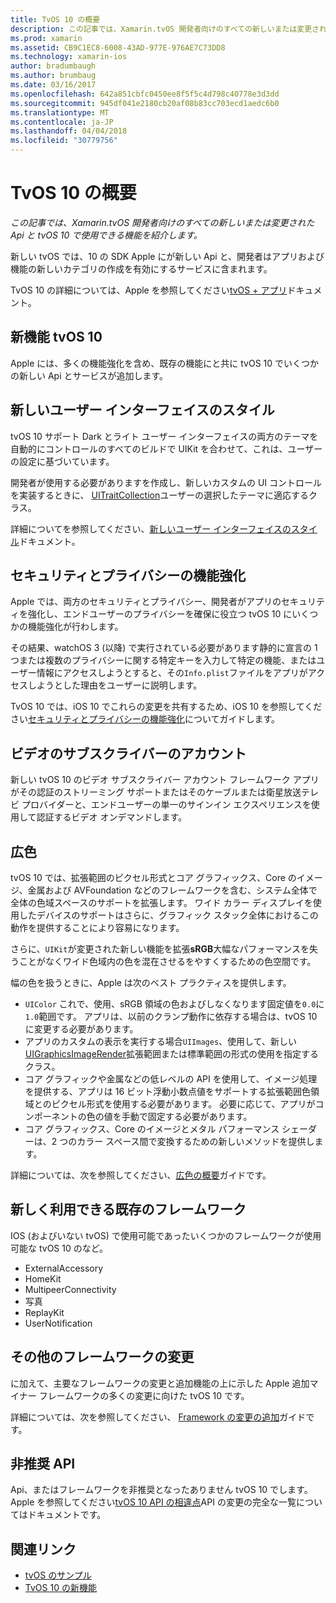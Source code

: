 ```yaml
---
title: TvOS 10 の概要
description: この記事では、Xamarin.tvOS 開発者向けのすべての新しいまたは変更された Api と tvOS 10 で使用できる機能を紹介します。
ms.prod: xamarin
ms.assetid: CB9C1EC8-6008-43AD-977E-976AE7C73DD8
ms.technology: xamarin-ios
author: bradumbaugh
ms.author: brumbaug
ms.date: 03/16/2017
ms.openlocfilehash: 642a851cbfc0450ee8f5f5c4d798c40778e3d3dd
ms.sourcegitcommit: 945df041e2180cb20af08b83cc703ecd1aedc6b0
ms.translationtype: MT
ms.contentlocale: ja-JP
ms.lasthandoff: 04/04/2018
ms.locfileid: "30779756"
---
```

# <a name="introduction-to-tvos-10"></a>TvOS 10 の概要

_この記事では、Xamarin.tvOS 開発者向けのすべての新しいまたは変更された Api と tvOS 10 で使用できる機能を紹介します。_

新しい tvOS では、10 の SDK Apple にが新しい Api と、開発者はアプリおよび機能の新しいカテゴリの作成を有効にするサービスに含まれます。 

TvOS 10 の詳細については、Apple を参照してください[tvOS + アプリ](https://developer.apple.com/tvos/)ドキュメント。

## <a name="whats-new-in-tvos-10"></a>新機能 tvOS 10

Apple には、多くの機能強化を含め、既存の機能にと共に tvOS 10 でいくつかの新しい Api とサービスが追加します。

## <a name="new-user-interface-styles"></a>新しいユーザー インターフェイスのスタイル

tvOS 10 サポート Dark とライト ユーザー インターフェイスの両方のテーマを自動的にコントロールのすべてのビルドで UIKit を合わせて、これは、ユーザーの設定に基づいています。

開発者が使用する必要がありますを作成し、新しいカスタムの UI コントロールを実装するときに、 [UITraitCollection](https://developer.apple.com/reference/uikit/uitraitcollection)ユーザーの選択したテーマに適応するクラス。

詳細についてを参照してください、[新しいユーザー インターフェイスのスタイル](~/ios/tvos/platform/user-interface-styles.md)ドキュメント。

## <a name="security-and-privacy-enhancements"></a>セキュリティとプライバシーの機能強化

Apple では、両方のセキュリティとプライバシー、開発者がアプリのセキュリティを強化し、エンドユーザーのプライバシーを確保に役立つ tvOS 10 にいくつかの機能強化が行わします。

その結果、watchOS 3 (以降) で実行されている必要があります静的に宣言の 1 つまたは複数のプライバシーに関する特定キーを入力して特定の機能、またはユーザー情報にアクセスしようとすると、その`Info.plist`ファイルをアプリがアクセスしようとした理由をユーザーに説明します。

TvOS 10 では、iOS 10 でこれらの変更を共有するため、iOS 10 を参照してください[セキュリティとプライバシーの機能強化](~/ios/app-fundamentals/security-privacy.md)についてガイドします。

## <a name="video-subscriber-account"></a>ビデオのサブスクライバーのアカウント

新しい tvOS 10 のビデオ サブスクライバー アカウント フレームワーク アプリがその認証のストリーミング サポートまたはそのケーブルまたは衛星放送テレビ プロバイダーと、エンドユーザーの単一のサインイン エクスペリエンスを使用して認証するビデオ オンデマンドします。

<!--To find out more, please see our [Video Subscriber Account](~/ios/platform-features/introduction-to-ios10/video-subscriber-account/) guide.-->

## <a name="wide-color"></a>広色

tvOS 10 では、拡張範囲のピクセル形式とコア グラフィックス、Core のイメージ、金属および AVFoundation などのフレームワークを含む、システム全体で全体の色域スペースのサポートを拡張します。 ワイド カラー ディスプレイを使用したデバイスのサポートはさらに、グラフィック スタック全体におけるこの動作を提供することにより容易になります。

さらに、`UIKit`が変更された新しい機能を拡張**sRGB**大幅なパフォーマンスを失うことがなくワイド色域内の色を混在させるをやすくするための色空間です。

幅の色を扱うときに、Apple は次のベスト プラクティスを提供します。

 - `UIColor` これで、使用、sRGB 領域の色およびしなくなります固定値を`0.0`に`1.0`範囲です。 アプリは、以前のクランプ動作に依存する場合は、tvOS 10 に変更する必要があります。
 - アプリのカスタムの表示を実行する場合`UIImages`、使用して、新しい[UIGraphicsImageRender](https://developer.apple.com/reference/uikit/uigraphicsimagerenderer)拡張範囲または標準範囲の形式の使用を指定するクラス。
 - コア グラフィックや金属などの低レベルの API を使用して、イメージ処理を提供する、アプリは 16 ビット浮動小数点値をサポートする拡張範囲色領域とのピクセル形式を使用する必要があります。 必要に応じて、アプリがコンポーネントの色の値を手動で固定する必要があります。
 - コア グラフィックス、Core のイメージとメタル パフォーマンス シェーダーは、2 つのカラー スペース間で変換するための新しいメソッドを提供します。

詳細については、次を参照してください、[広色の概要](~/ios/platform/wide-color.md)ガイドです。

## <a name="newly-available-existing-frameworks"></a>新しく利用できる既存のフレームワーク

IOS (およびいない tvOS) で使用可能であったいくつかのフレームワークが使用可能な tvOS 10 のなど。

 - ExternalAccessory
 - HomeKit
 - MultipeerConnectivity
 - 写真
 - ReplayKit
 - UserNotification

## <a name="additional-framework-changes"></a>その他のフレームワークの変更

に加えて、主要なフレームワークの変更と追加機能の上に示した Apple 追加マイナー フレームワークの多くの変更に向けた tvOS 10 です。

詳細については、次を参照してください、 [Framework の変更の追加](~/ios/tvos/platform/introduction-to-tvos10/additional-framework-changes.md)ガイドです。

## <a name="deprecated-apis"></a>非推奨 API

Api、またはフレームワークを非推奨となったありません tvOS 10 でします。 Apple を参照してください[tvOS 10 API の相違点](https://developer.apple.com/library/prerelease/content/releasenotes/General/tvOS10APIDiffs/index.html)API の変更の完全な一覧についてはドキュメントです。



## <a name="related-links"></a>関連リンク

- [tvOS のサンプル](https://developer.xamarin.com/samples/tvos/all/)
- [TvOS 10 の新機能](https://developer.apple.com/library/prerelease/content/releasenotes/General/WhatsNewinTVOS/Articles/tvOS10.html#//apple_ref/doc/uid/TP40017259-SW1)
